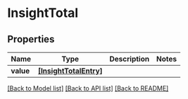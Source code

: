 # InsightTotal


## Properties
Name | Type | Description | Notes
------------ | ------------- | ------------- | -------------
**value** | [**[InsightTotalEntry]**](InsightTotalEntry.md) |  | 

[[Back to Model list]](../README.md#documentation-for-models) [[Back to API list]](../README.md#documentation-for-api-endpoints) [[Back to README]](../README.md)


